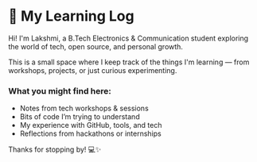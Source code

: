 # 🌱 My Learning Log

Hi! I'm Lakshmi, a B.Tech Electronics & Communication student exploring the world of tech, open source, and personal growth.

This is a small space where I keep track of the things I'm learning — from workshops, projects, or just curious experimenting.

### What you might find here:
- Notes from tech workshops & sessions
- Bits of code I’m trying to understand
- My experience with GitHub, tools, and tech
- Reflections from hackathons or internships

Thanks for stopping by! 💻✨
